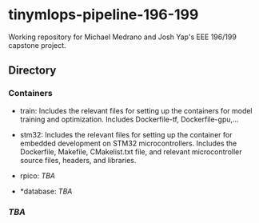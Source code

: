 # tinymlops-pipeline-196-199
Working repository for Michael Medrano and Josh Yap's EEE 196/199 capstone project.

## Directory

### Containers
- train: Includes the relevant files for setting up the containers for model training and optimization. Includes Dockerfile-tf, Dockerfile-gpu,...

- stm32: Includes the relevant files for setting up the container for embedded development on STM32 microcontrollers. Includes the Dockerfile, Makefile, CMakelist.txt file, and relevant microcontroller source files, headers, and libraries. 

- rpico: *TBA*

- *database: *TBA*

### *TBA*